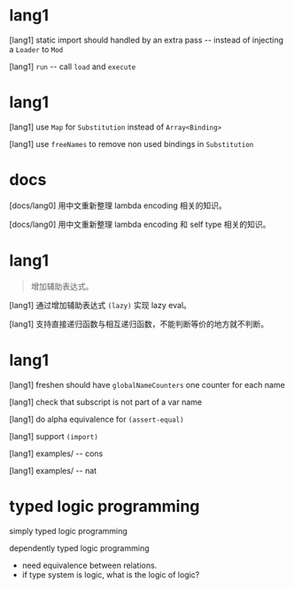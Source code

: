 # lang1

[lang1] static import should handled by an extra pass -- instead of injecting a `Loader` to `Mod`

[lang1] `run` -- call `load` and `execute`

# lang1

[lang1] use `Map` for `Substitution` instead of `Array<Binding>`

[lang1] use `freeNames` to remove non used bindings in `Substitution`

# docs

[docs/lang0] 用中文重新整理 lambda encoding 相关的知识。

[docs/lang0] 用中文重新整理 lambda encoding 和 self type 相关的知识。

# lang1

> 增加辅助表达式。

[lang1] 通过增加辅助表达式 `(lazy)` 实现 lazy eval。

[lang1] 支持直接递归函数与相互递归函数，不能判断等价的地方就不判断。

# lang1

[lang1] freshen should have `globalNameCounters` one counter for each name

[lang1] check that subscript is not part of a var name

[lang1] do alpha equivalence for `(assert-equal)`

[lang1] support `(import)`

[lang1] examples/ -- cons

[lang1] examples/ -- nat

# typed logic programming

simply typed logic programming

dependently typed logic programming

- need equivalence between relations.
- if type system is logic, what is the logic of logic?
